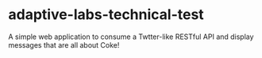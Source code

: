 adaptive-labs-technical-test
============================

A simple web application to consume a Twtter-like RESTful API and display messages that are all about Coke!
